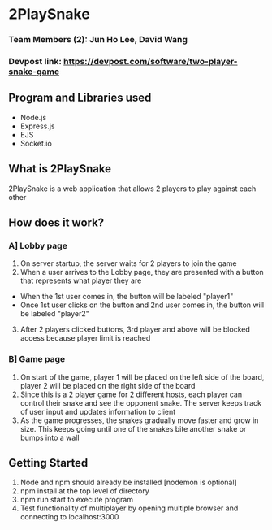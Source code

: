 # 2PlaySnake

### Team Members (2): Jun Ho Lee, David Wang
### Devpost link: https://devpost.com/software/two-player-snake-game

## Program and Libraries used
* Node.js
* Express.js
* EJS
* Socket.io

## What is 2PlaySnake
2PlaySnake is a web application that allows 2 players to play against each other

## How does it work?
### A] Lobby page
1. On server startup, the server waits for 2 players to join the game
2. When a user arrives to the Lobby page, they are presented with a button that represents what player they are
* When the 1st user comes in, the button will be labeled "player1"
* Once 1st user clicks on the button and 2nd user comes in, the button will be labeled "player2"
3. After 2 players clicked buttons, 3rd player and above will be blocked access because player limit is reached

### B] Game page
1. On start of the game, player 1 will be placed on the left side of the board,
player 2 will be placed on the right side of the board
2. Since this is a 2 player game for 2 different hosts, each player can control their snake and 
see the opponent snake. The server keeps track of user input and updates information to client
3. As the game progresses, the snakes gradually move faster and grow in size. This keeps going until one of the snakes bite another snake or bumps into a wall

## Getting Started
1. Node and npm should already be installed [nodemon is optional]
2. npm install at the top level of directory
3. npm run start to execute program
4. Test functionality of multiplayer by opening multiple browser and connecting to localhost:3000
